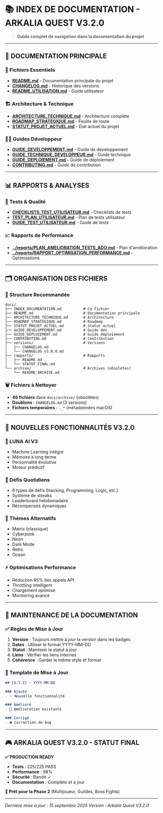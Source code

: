 # 📚 **INDEX DE DOCUMENTATION - ARKALIA QUEST V3.2.0**

> **Guide complet de navigation dans la documentation du projet**

---

## 🎯 **DOCUMENTATION PRINCIPALE**

### **📖 Fichiers Essentiels**
- **[README.md](../README.md)** - Documentation principale du projet
- **[CHANGELOG.md](../CHANGELOG.md)** - Historique des versions
- **[README_UTILISATION.md](../README_UTILISATION.md)** - Guide utilisateur

### **🏗️ Architecture & Technique**
- **[ARCHITECTURE_TECHNIQUE.md](ARCHITECTURE_TECHNIQUE.md)** - Architecture complète
- **[ROADMAP_STRATEGIQUE.md](ROADMAP_STRATEGIQUE.md)** - Feuille de route
- **[STATUT_PROJET_ACTUEL.md](STATUT_PROJET_ACTUEL.md)** - État actuel du projet

### **👨‍💻 Guides Développeur**
- **[GUIDE_DEVELOPPEMENT.md](GUIDE_DEVELOPPEMENT.md)** - Guide de développement
- **[GUIDE_TECHNIQUE_DEVELOPPEUR.md](GUIDE_TECHNIQUE_DEVELOPPEUR.md)** - Guide technique
- **[GUIDE_DEPLOIEMENT.md](GUIDE_DEPLOIEMENT.md)** - Guide de déploiement
- **[CONTRIBUTING.md](CONTRIBUTING.md)** - Guide de contribution

---

## 📊 **RAPPORTS & ANALYSES**

### **🧪 Tests & Qualité**
- **[CHECKLISTS_TEST_UTILISATEUR.md](CHECKLISTS_TEST_UTILISATEUR.md)** - Checklists de tests
- **[TEST_PLAN_UTILISATEUR.md](TEST_PLAN_UTILISATEUR.md)** - Plan de tests utilisateur
- **[GUIDE_TEST_UTILISATEUR.md](GUIDE_TEST_UTILISATEUR.md)** - Guide de tests

### **📈 Rapports de Performance**
- **[../reports/PLAN_AMELIORATION_TESTS_ADO.md](../reports/PLAN_AMELIORATION_TESTS_ADO.md)** - Plan d'amélioration
- **[../reports/RAPPORT_OPTIMISATION_PERFORMANCE.md](../reports/RAPPORT_OPTIMISATION_PERFORMANCE.md)** - Optimisations

---

## 🗂️ **ORGANISATION DES FICHIERS**

### **📁 Structure Recommandée**
```
docs/
├── INDEX_DOCUMENTATION.md          # Ce fichier
├── README.md                       # Documentation principale
├── ARCHITECTURE_TECHNIQUE.md       # Architecture
├── ROADMAP_STRATEGIQUE.md          # Roadmap
├── STATUT_PROJET_ACTUEL.md         # Statut actuel
├── GUIDE_DEVELOPPEMENT.md          # Guide dev
├── GUIDE_DEPLOIEMENT.md            # Guide déploiement
├── CONTRIBUTING.md                 # Contribution
├── versions/                       # Versions
│   ├── CHANGELOG.md
│   └── CHANGELOG_v3.0.0.md
├── rapports/                       # Rapports
│   ├── README.md
│   └── STATUT_FINAL.md
└── archive/                        # Archives (obsolètes)
    └── README_ARCHIVE.md
```

### **🗑️ Fichiers à Nettoyer**
- **46 fichiers** dans `docs/archive/` (obsolètes)
- **Doublons** : `CHANGELOG.md` (3 versions)
- **Fichiers temporaires** : `._*` (métadonnées macOS)

---

## 🎯 **NOUVELLES FONCTIONNALITÉS V3.2.0**

### **🌙 LUNA AI V3**
- Machine Learning intégré
- Mémoire à long terme
- Personnalité évolutive
- Moteur prédictif

### **🎯 Défis Quotidiens**
- 6 types de défis (Hacking, Programming, Logic, etc.)
- Système de streaks
- Leaderboard hebdomadaire
- Récompenses dynamiques

### **🎨 Thèmes Alternatifs**
- Matrix (classique)
- Cyberpunk
- Neon
- Dark Mode
- Retro
- Ocean

### **⚡ Optimisations Performance**
- Réduction 95% des appels API
- Throttling intelligent
- Chargement optimisé
- Monitoring avancé

---

## 🔧 **MAINTENANCE DE LA DOCUMENTATION**

### **✅ Règles de Mise à Jour**
1. **Version** : Toujours mettre à jour la version dans les badges
2. **Dates** : Utiliser le format YYYY-MM-DD
3. **Statut** : Maintenir le statut à jour
4. **Liens** : Vérifier les liens internes
5. **Cohérence** : Garder le même style et format

### **📝 Template de Mise à Jour**
```markdown
## [X.Y.Z] - YYYY-MM-DD

### Ajouté
- ✨ Nouvelle fonctionnalité

### Amélioré
- 🔧 Amélioration existante

### Corrigé
- ❌ Correction de bug
```

---

## 🎮 **ARKALIA QUEST V3.2.0 - STATUT FINAL**

**✅ PRODUCTION READY**
- **Tests** : 225/225 PASS
- **Performance** : 98%
- **Sécurité** : Bandit ✓
- **Documentation** : Complète et à jour

**🚀 Prêt pour la Phase 2** (Multijoueur, Guildes, Boss Fights)

---

*Dernière mise à jour : 15 septembre 2025*
*Version : Arkalia Quest V3.2.0*
